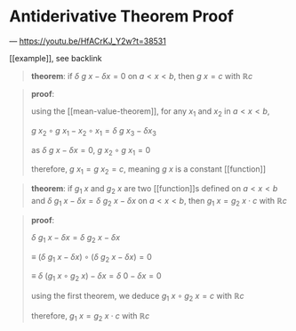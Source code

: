 # Antiderivative Theorem Proof

&mdash; <https://youtu.be/HfACrKJ_Y2w?t=38531>

[[example]], see backlink

> **theorem**: if $\delta\ g\ x - \delta x = 0$ on $a < x < b$, then $g\ x = c$ with $\mathbb R c$

> **proof**:
>
> using the [[mean-value-theorem]], for any $x_1$ and $x_2$ in $a < x < b$,
>
> $g\ x_2 \circ g\ x_1 - x_2 \circ x_1 = \delta\ g\ x_3 - \delta x_3$
>
> as $\delta\ g\ x - \delta x = 0$, $g\ x_2 \circ g\ x_1 = 0$
>
> therefore, $g\ x_1 = g\ x_2 = c$, meaning $g\ x$ is a constant [[function]]

> **theorem**: if $g_1\ x$ and $g_2\ x$ are two [[function]]s defined on $a < x < b$ and $\delta\ g_1\ x - \delta x = \delta\ g_2\ x - \delta x$ on $a < x < b$, then $g_1\ x = g_2\ x \cdot c$ with $\mathbb R c$

> **proof**:
>
> $\delta\ g_1\ x - \delta x = \delta\ g_2\ x - \delta x$
>
> $\equiv\ (\delta\ g_1\ x - \delta x) \circ (\delta\ g_2\ x - \delta x) = 0$
>
> $\equiv\ \delta\ (g_1\ x \circ g_2\ x) - \delta x = \delta\ 0 - \delta x = 0$
>
> using the first theorem, we deduce $g_1\ x \circ g_2\ x = c$ with $\mathbb R c$
>
> therefore, $g_1\ x = g_2\ x \cdot c$ with $\mathbb R c$
